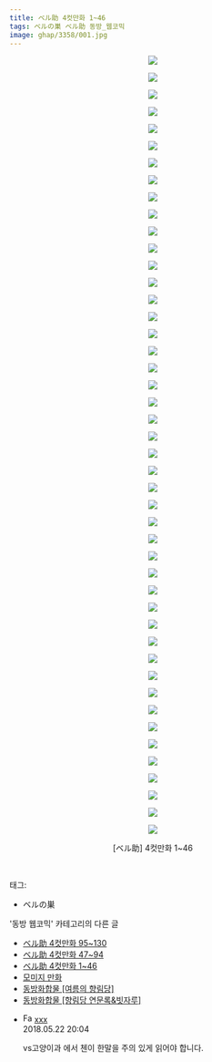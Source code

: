 ```yaml
---
title: ベル助 4컷만화 1~46
tags: ベルの巣 ベル助 동방_웹코믹
image: ghap/3358/001.jpg
---
```

<div class="article">
<p style="text-align: center; clear: none; float: none;"><img src="{{ site.nasurl }}/ghap/3358/001.jpg"/></p>
<p style="text-align: center; clear: none; float: none;"><img src="{{ site.nasurl }}/ghap/3358/002.jpg"/></p>
<p style="text-align: center; clear: none; float: none;"><img src="{{ site.nasurl }}/ghap/3358/003.jpg"/></p>
<p style="text-align: center; clear: none; float: none;"><img src="{{ site.nasurl }}/ghap/3358/004.jpg"/></p>
<p style="text-align: center; clear: none; float: none;"><img src="{{ site.nasurl }}/ghap/3358/005.jpg"/></p>
<p style="text-align: center; clear: none; float: none;"><img src="{{ site.nasurl }}/ghap/3358/006.jpg"/></p>
<p style="text-align: center; clear: none; float: none;"><img src="{{ site.nasurl }}/ghap/3358/007.jpg"/></p>
<p style="text-align: center; clear: none; float: none;"><img src="{{ site.nasurl }}/ghap/3358/008.jpg"/></p>
<p style="text-align: center; clear: none; float: none;"><img src="{{ site.nasurl }}/ghap/3358/009.jpg"/></p>
<p style="text-align: center; clear: none; float: none;"><img src="{{ site.nasurl }}/ghap/3358/010.jpg"/></p>
<p style="text-align: center; clear: none; float: none;"><img src="{{ site.nasurl }}/ghap/3358/011.jpg"/></p>
<p style="text-align: center; clear: none; float: none;"><img src="{{ site.nasurl }}/ghap/3358/012.jpg"/></p>
<p style="text-align: center; clear: none; float: none;"><img src="{{ site.nasurl }}/ghap/3358/013.jpg"/></p>
<p style="text-align: center; clear: none; float: none;"><img src="{{ site.nasurl }}/ghap/3358/014.jpg"/></p>
<p style="text-align: center; clear: none; float: none;"><img src="{{ site.nasurl }}/ghap/3358/015.jpg"/></p>
<p style="text-align: center; clear: none; float: none;"><img src="{{ site.nasurl }}/ghap/3358/016.jpg"/></p>
<p style="text-align: center; clear: none; float: none;"><img src="{{ site.nasurl }}/ghap/3358/017.jpg"/></p>
<p style="text-align: center; clear: none; float: none;"><img src="{{ site.nasurl }}/ghap/3358/018.jpg"/></p>
<p style="text-align: center; clear: none; float: none;"><img src="{{ site.nasurl }}/ghap/3358/019.jpg"/></p>
<p style="text-align: center; clear: none; float: none;"><img src="{{ site.nasurl }}/ghap/3358/020.jpg"/></p>
<p style="text-align: center; clear: none; float: none;"><img src="{{ site.nasurl }}/ghap/3358/021.jpg"/></p>
<p style="text-align: center; clear: none; float: none;"><img src="{{ site.nasurl }}/ghap/3358/022.jpg"/></p>
<p style="text-align: center; clear: none; float: none;"><img src="{{ site.nasurl }}/ghap/3358/023.jpg"/></p>
<p style="text-align: center; clear: none; float: none;"><img src="{{ site.nasurl }}/ghap/3358/024.jpg"/></p>
<p style="text-align: center; clear: none; float: none;"><img src="{{ site.nasurl }}/ghap/3358/025.jpg"/></p>
<p style="text-align: center; clear: none; float: none;"><img src="{{ site.nasurl }}/ghap/3358/026.jpg"/></p>
<p style="text-align: center; clear: none; float: none;"><img src="{{ site.nasurl }}/ghap/3358/027.jpg"/></p>
<p style="text-align: center; clear: none; float: none;"><img src="{{ site.nasurl }}/ghap/3358/028.jpg"/></p>
<p style="text-align: center; clear: none; float: none;"><img src="{{ site.nasurl }}/ghap/3358/029.jpg"/></p>
<p style="text-align: center; clear: none; float: none;"><img src="{{ site.nasurl }}/ghap/3358/030.jpg"/></p>
<p style="text-align: center; clear: none; float: none;"><img src="{{ site.nasurl }}/ghap/3358/031.jpg"/></p>
<p style="text-align: center; clear: none; float: none;"><img src="{{ site.nasurl }}/ghap/3358/032.jpg"/></p>
<p style="text-align: center; clear: none; float: none;"><img src="{{ site.nasurl }}/ghap/3358/033.jpg"/></p>
<p style="text-align: center; clear: none; float: none;"><img src="{{ site.nasurl }}/ghap/3358/034.jpg"/></p>
<p style="text-align: center; clear: none; float: none;"><img src="{{ site.nasurl }}/ghap/3358/035.jpg"/></p>
<p style="text-align: center; clear: none; float: none;"><img src="{{ site.nasurl }}/ghap/3358/036.jpg"/></p>
<p style="text-align: center; clear: none; float: none;"><img src="{{ site.nasurl }}/ghap/3358/037.jpg"/></p>
<p style="text-align: center; clear: none; float: none;"><img src="{{ site.nasurl }}/ghap/3358/038.jpg"/></p>
<p style="text-align: center; clear: none; float: none;"><img src="{{ site.nasurl }}/ghap/3358/039.jpg"/></p>
<p style="text-align: center; clear: none; float: none;"><img src="{{ site.nasurl }}/ghap/3358/040.jpg"/></p>
<p style="text-align: center; clear: none; float: none;"><img src="{{ site.nasurl }}/ghap/3358/041.jpg"/></p>
<p style="text-align: center; clear: none; float: none;"><img src="{{ site.nasurl }}/ghap/3358/042.jpg"/></p>
<p style="text-align: center; clear: none; float: none;"><img src="{{ site.nasurl }}/ghap/3358/043.jpg"/></p>
<p style="text-align: center; clear: none; float: none;"><img src="{{ site.nasurl }}/ghap/3358/044.jpg"/></p>
<p style="text-align: center; clear: none; float: none;"><img src="{{ site.nasurl }}/ghap/3358/045.jpg"/></p>
<p style="text-align: center; clear: none; float: none;"><img src="{{ site.nasurl }}/ghap/3358/046.jpg"/></p>
<p style="text-align: center; clear: none; float: none;">[ベル助] 4컷만화 1~46</p>
<p><br/></p>
</div><div class="tagTrail">
<p>태그: </p>
<ul>
<li>ベルの巣</li>
</ul>
</div><div class="another">
<p>'동방 웹코믹' 카테고리의 다른 글</p>
<ul>
<li><a href="/2017-06-09-ghap_3360">ベル助 4컷만화 95~130</a></li>
<li><a href="/2017-06-09-ghap_3359">ベル助 4컷만화 47~94</a></li>
<li><a href="/2017-06-09-ghap_3358">ベル助 4컷만화 1~46</a></li>
<li><a href="/2017-06-09-ghap_3357">모미지 만화</a></li>
<li><a href="/2017-06-07-ghap_3356">동방화합물 [여름의 향림당]</a></li>
<li><a href="/2017-06-07-ghap_3355">동방화합물 [향림당 연문록&amp;빗자루]</a></li>
</ul>
</div><div class="cb_module cb_fluid">
<div class="cb_wrt cb_profile">
<div class="comment">
<ul>
<li class="cb_thumb_off" id="comment15260131">
<div class="cb_comment_area">
<div class="cb_info_area">
<div class="cb_section">
<span class="cb_nick_name"><img alt="Favicon of http://qksxodid12@naver.com" height="16" onerror="this.onerror=null;this.parentNode.removeChild(this)" src="http://naver.com/favicon.ico" width="16"/> <a href="http://qksxodid12@naver.com" onclick="return openLinkInNewWindow(this)">xxx</a></span>
</div>
<div class="cb_section">
<span class="cb_date">2018.05.22 20:04 </span>
</div>
</div>
<div class="cb_dsc_comment">
<p class="cb_dsc">
											vs고양이과 에서 첸이 한말을 주의 있게 읽어야 합니다. 
										</p>
</div>
</div></li>
</ul>
</div>
</div><!-- commentList close -->
</div>